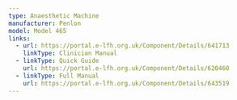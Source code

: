 ```yaml
---
type: Anaesthetic Machine
manufacturer: Penlon
model: Model 465
links:
  - url: https://portal.e-lfh.org.uk/Component/Details/641713
    linkType: Clinician Manual
  - linkType: Quick Guide
    url: https://portal.e-lfh.org.uk/Component/Details/620460
  - linkType: Full Manual
    url: https://portal.e-lfh.org.uk/Component/Details/643519
---
```

